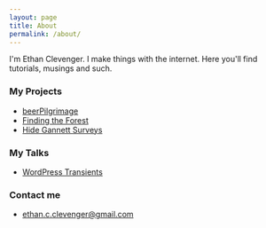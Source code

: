 ```yaml
---
layout: page
title: About
permalink: /about/
---
```


I'm Ethan Clevenger. I make things with the internet. Here you'll find tutorials, musings and such.

<h3>My Projects</h3>
<ul>
  <li><a href="http://beerpilgrimage.com" target="_blank">beerPilgrimage</a></li>
  <li><a href="http://findingtheforest.com" target="_blank">Finding the Forest</a></li>
  <li><a href="http://ethanclevenger.com/hide-gannett-prompt" target="_blank">Hide Gannett Surveys</a></li>
</ul>

<h3>My Talks</h3>

<ul>
  <li><a href="http://ethanclevenger.com/wordpress-transients" target="_blank">WordPress Transients</a></li>
</ul>

<h3>Contact me</h3>

  <ul><li><a href="mailto:ethan.c.clevenger@gmail.com">ethan.c.clevenger@gmail.com</a></li></ul>
